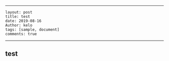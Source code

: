  ---
    layout: post
    title: test
    date: 2019-08-16
    Author: kelo
    tags: [sample, document]
    comments: true
 --- 
## test
